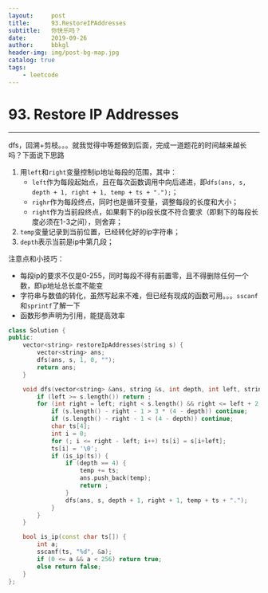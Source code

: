 ```yaml
---
layout:     post
title:      93.RestoreIPAddresses
subtitle:   你快乐吗？
date:       2019-09-26
author:     bbkgl
header-img: img/post-bg-map.jpg
catalog: true
tags:
    - leetcode
---
```


# 93. Restore IP Addresses

---

dfs，回溯+剪枝。。。就我觉得中等题做到后面，完成一道题花的时间越来越长吗？下面说下思路
1. 用`left`和`right`变量控制ip地址每段的范围，其中：
    - `left`作为每段起始点，且在每次函数调用中向后递进，即`dfs(ans, s, depth + 1, right + 1, temp + ts + ".");`；
    - `righr`作为每段终点，同时也是循环变量，调整每段的长度和大小；
    - `right`作为当前段终点，如果剩下的ip段长度不符合要求（即剩下的每段长度必须在1-3之间），则舍弃；
2. `temp`变量记录到当前位置，已经转化好的ip字符串；
3. `depth`表示当前是ip中第几段；

注意点和小技巧：
- 每段ip的要求不仅是0-255，同时每段不得有前置零，且不得删除任何一个数，即ip地址总长度不能变
- 字符串与数值的转化，虽然写起来不难，但已经有现成的函数可用。。。`sscanf`和`sprintf`了解一下
- 函数形参声明为引用，能提高效率

```cpp
class Solution {
public:
    vector<string> restoreIpAddresses(string s) {
        vector<string> ans;
        dfs(ans, s, 1, 0, "");
        return ans;
    }

    void dfs(vector<string> &ans, string &s, int depth, int left, string temp) {
        if (left >= s.length()) return ;
        for (int right = left; right < s.length() && right <= left + 2; right++) {
            if (s.length() - right - 1 > 3 * (4 - depth)) continue;
            if (s.length() - right - 1 < (4 - depth)) continue;
            char ts[4];
            int i = 0;
            for (; i <= right - left; i++) ts[i] = s[i+left];
            ts[i] = '\0';
            if (is_ip(ts)) {
                if (depth == 4) {
                    temp += ts;
                    ans.push_back(temp);
                    return ;
                }
                dfs(ans, s, depth + 1, right + 1, temp + ts + ".");
            }
        }
    }

    bool is_ip(const char ts[]) {
        int a;
        sscanf(ts, "%d", &a);
        if (0 <= a && a < 256) return true;
        else return false;
    }
};
```




